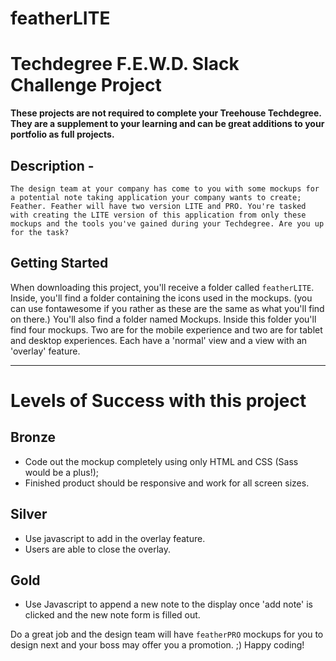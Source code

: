 # featherLITE

# Techdegree F.E.W.D. Slack Challenge Project

**These projects are not required to complete your Treehouse Techdegree. They are a supplement to your learning and can be great additions to your portfolio as full projects.**

## **Description** - 
`The design team at your company has come to you with some mockups for a potential note taking application your company wants to create; Feather. Feather will have two version LITE and PRO. You're tasked with creating the LITE version of this application from only these mockups and the tools you've gained during your Techdegree. Are you up for the task? `

## **Getting Started**
When downloading this project, you'll receive a folder called `featherLITE`. Inside, you'll find a folder containing the icons used in the mockups. (you can use fontawesome if you rather as these are the same as what you'll find on there.) You'll also find a folder named Mockups. Inside this folder you'll find four mockups. Two are for the mobile experience and two are for tablet and desktop experiences. Each have a 'normal' view and a view with an 'overlay' feature.

---

# Levels of Success with this project
## **Bronze**
- Code out the mockup completely using only HTML and CSS (Sass would be a plus!);
- Finished product should be responsive and work for all screen sizes.

## Silver
- Use javascript to add in the overlay feature.
- Users are able to close the overlay.

## Gold
- Use Javascript to append a new note to the display once 'add note' is clicked and the new note form is filled out.
 


 Do a great job and the design team will have `featherPRO` mockups for you to design next and your boss may offer you a promotion. ;) Happy coding!